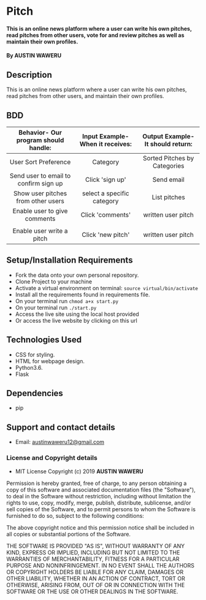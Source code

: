 # Pitch
#### This is an online news platform where a user can write his own pitches, read pitches from other users, vote for and review pitches as well as maintain their own profiles.
#### By **AUSTIN WAWERU**

## Description
This is an online news platform where a user can write his own pitches, read pitches from other users, and  maintain their own profiles.

## BDD
| Behavior- Our program should handle: | Input Example- When it receives: | Output Example- It should return: |
| :----------------------------------: | :------------------------------: | :-------------------------------: |
| User Sort Preference                 | Category                         | Sorted Pitches by Categories      |
| Send user to email to confirm sign up| Click 'sign up'                  | Send email                        |
| Show user pitches from other users   | select a specific category       | List pitches                      |
| Enable user to give comments         | Click 'comments'               | written user pitch              |
|              |                                  |                                   |
| Enable user write a pitch            | Click 'new pitch'                | written user pitch                |

## Setup/Installation Requirements
* Fork the data onto your own personal repository.
* Clone Project to your machine
* Activate a virtual environment on terminal: `source virtual/bin/activate`
* Install all the requirements found in requirements file.
* On your terminal run `chmod a+x start.py`
* On your terminal run `./start.py`
* Access the live site using the local host provided
* Or access the live website by clicking on this url



## Technologies Used
* CSS for styling.
* HTML for webpage design.
* Python3.6.
* Flask

## Dependencies
* pip

## Support and contact details
* Email: austinwaweru12@gmail.com

### License and Copyright details
* MIT License  Copyright (c) 2019 **AUSTIN WAWERU**

Permission is hereby granted, free of charge, to any person obtaining a copy
of this software and associated documentation files (the "Software"), to deal
in the Software without restriction, including without limitation the rights
to use, copy, modify, merge, publish, distribute, sublicense, and/or sell
copies of the Software, and to permit persons to whom the Software is
furnished to do so, subject to the following conditions:

The above copyright notice and this permission notice shall be included in all
copies or substantial portions of the Software.

THE SOFTWARE IS PROVIDED "AS IS", WITHOUT WARRANTY OF ANY KIND, EXPRESS OR
IMPLIED, INCLUDING BUT NOT LIMITED TO THE WARRANTIES OF MERCHANTABILITY,
FITNESS FOR A PARTICULAR PURPOSE AND NONINFRINGEMENT. IN NO EVENT SHALL THE
AUTHORS OR COPYRIGHT HOLDERS BE LIABLE FOR ANY CLAIM, DAMAGES OR OTHER
LIABILITY, WHETHER IN AN ACTION OF CONTRACT, TORT OR OTHERWISE, ARISING FROM,
OUT OF OR IN CONNECTION WITH THE SOFTWARE OR THE USE OR OTHER DEALINGS IN THE
SOFTWARE.

